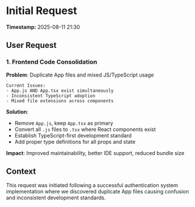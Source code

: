 # Initial Request

**Timestamp:** 2025-08-11 21:30

## User Request
### 1. Frontend Code Consolidation
**Problem**: Duplicate App files and mixed JS/TypeScript usage
```
Current Issues:
- App.js AND App.tsx exist simultaneously
- Inconsistent TypeScript adoption
- Mixed file extensions across components
```

**Solution**:
- Remove `App.js`, keep `App.tsx` as primary
- Convert all `.js` files to `.tsx` where React components exist
- Establish TypeScript-first development standard
- Add proper type definitions for all props and state

**Impact**: Improved maintainability, better IDE support, reduced bundle size

## Context
This request was initiated following a successful authentication system implementation where we discovered duplicate App files causing confusion and inconsistent development standards.